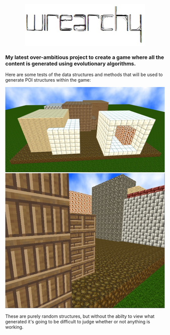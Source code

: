 <p align="center">
  <img src="wirearchy.jpg">
</p>

### My latest over-ambitious project to create a game where all the content is generated using evolutionary algorithms.

Here are some tests of the data structures and methods that will be used to generate POI structures within the game:

<p align="center">
  <img src="test.jpg">
  <img src="test2.jpg">
</p>

These are purely random structures, but without the abilty to view what generated it's going to be difficult to judge whether or not anything is working.
